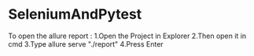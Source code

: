 ﻿# SeleniumAndPytest
To open the allure report :
1.Open the Project in Explorer
2.Then open it in cmd
3.Type allure serve "./report"
4.Press Enter
